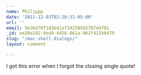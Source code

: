 ```yaml
---
name: Philippp
date: '2011-12-03T02:28:31-05:00'
url: ''
email: 9e36470f142b41af34259565787d4f01
_id: ee20a192-9ed4-4d56-861a-962f412bb479
slug: "/mac-shell-dialogs/"
layout: comment

---
```


I got this error when I forgot the closing single quote!
